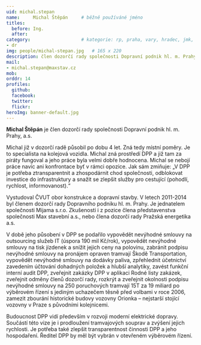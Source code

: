 ```yaml
---
uid: michal.stepan
name:     Michal Štěpán  	# běžně používáné jméno
titles:
  before: Ing. 
  after: 
category:                 	# kategorie: rp, praha, vary, hradec, jmk, senat
- dr
img: people/michal-stepan.jpg   # 165 x 220
description: člen dozorčí rady společnosti Dopravní podnik hl. m. Prahy, a.s.     	# kratký popis, max 160 znaků
mail:
- michal.stepan@maxstav.cz
mob:
orddr: 14
profiles:
  github:       
  facebook:    
  twitter: 		  
  flickr:		  
heroImg: banner-default.jpg  
---
```


**Michal Štěpán** je člen dozorčí rady společnosti Dopravní podnik hl. m. Prahy, a.s.

Michal již v dozorčí radě působil po dobu 4 let. Zná tedy místní poměry. Je to specialista na kolejová vozidla. Michal zná prostředí DPP a již tam za piráty fungoval a jeho práce byla velmi dobře hodnocena. Michal se nebojí práce navíc ani konfrontace byť v rámci opozice. Jak sám zmiňuje: „V DPP je potřeba ztransparentnit a zhospodárnit chod společnosti, odblokovat investice do infrastruktury a snažit se zlepšit služby pro cestující (pohodlí, rychlost, informovanost).“

Vystudoval ČVUT obor konstrukce a dopravní stavby. V letech 2011-2014 byl členem dozorčí rady Dopravního podniku hl. m. Prahy. Je jednatelem společnosti Mijama s.r.o. Zkušenosti i z pozice člena představenstva společnosti Max stavební a.s., nebo člena dozorčí rady Pražská energetika a.s.

V době jeho působení v DPP se podařilo vypovědět nevýhodné smlouvy na outsourcing služeb IT (úspora 190 mil Kč/rok), vypovědět nevýhodné smlouvy na tisk jízdenek a snížit jejich ceny na polovinu, zabránit podpisu nevýhodné smlouvy na pronájem opraven tramvají Škodě Transportation, vypovědět nevýhodné smlouvy na dodávky paliva, zpřehlednit účetnictví zavedením účtování dohadných položek a hlubší analytiky, zavést funkční interní audit DPP, zveřejnit zakázky DPP v aplikaci Rodné listy zakázek, zveřejnit odměny členů dozorčí rady, rozkrýt a zveřejnit okolnosti podpisu nevýhodné smlouvy na 250 poruchových tramvají 15T za 19 miliard po výběrovém řízení s jediným uchazečem těsně před volbami v roce 2006, zamezit zbourání historické budovy vozovny Orionka – nejstarší stojící vozovny v Praze s původními kolejnicemi.

Budoucnost DPP vidí především v rozvoji moderní elektrické dopravy. Součástí této vize je i prodloužení tramvajových souprav a zvýšení jejich rychlosti. Je potřeba také zlepšit transparentnost činnosti DPP a jeho hospodaření. Ředitel DPP by měl být vybrán v otevřeném výběrovém řízení.
